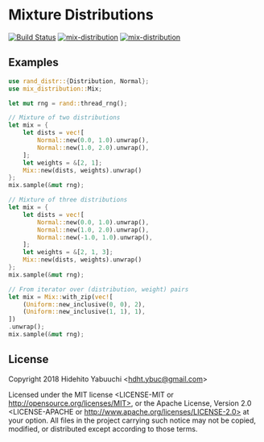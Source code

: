 # Mixture Distributions

[![Build Status][build-img]][build-link]
[![mix-distribution][cratesio-img]][cratesio-link]
[![mix-distribution][docsrs-img]][docsrs-link]

[build-img]: https://travis-ci.com/ordovicia/mix-distribution.svg?branch=master
[build-link]: https://travis-ci.com/ordovicia/mix-distribution

[cratesio-img]: https://img.shields.io/crates/v/mix-distribution.svg
[cratesio-link]: https://crates.io/crates/mix-distribution

[docsrs-img]: https://docs.rs/mix-distribution/badge.svg
[docsrs-link]: https://docs.rs/mix-distribution

## Examples

```rust
use rand_distr::{Distribution, Normal};
use mix_distribution::Mix;

let mut rng = rand::thread_rng();

// Mixture of two distributions
let mix = {
    let dists = vec![
        Normal::new(0.0, 1.0).unwrap(),
        Normal::new(1.0, 2.0).unwrap(),
    ];
    let weights = &[2, 1];
    Mix::new(dists, weights).unwrap()
};
mix.sample(&mut rng);

// Mixture of three distributions
let mix = {
    let dists = vec![
        Normal::new(0.0, 1.0).unwrap(),
        Normal::new(1.0, 2.0).unwrap(),
        Normal::new(-1.0, 1.0).unwrap(),
    ];
    let weights = &[2, 1, 3];
    Mix::new(dists, weights).unwrap()
};
mix.sample(&mut rng);

// From iterator over (distribution, weight) pairs
let mix = Mix::with_zip(vec![
    (Uniform::new_inclusive(0, 0), 2),
    (Uniform::new_inclusive(1, 1), 1),
])
.unwrap();
mix.sample(&mut rng);
```

## License

Copyright 2018 Hidehito Yabuuchi \<hdht.ybuc@gmail.com\>

Licensed under the MIT license <LICENSE-MIT or http://opensource.org/licenses/MIT>, or the Apache
License, Version 2.0 <LICENSE-APACHE or http://www.apache.org/licenses/LICENSE-2.0> at your option.
All files in the project carrying such notice may not be copied, modified, or distributed except
according to those terms.
